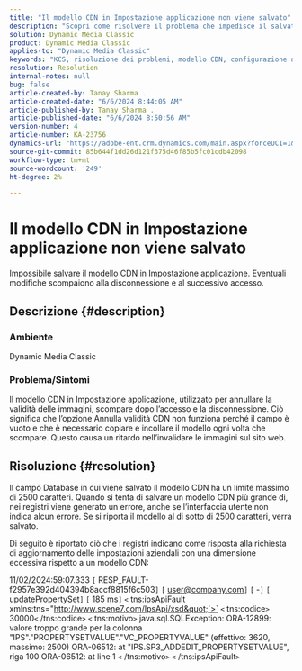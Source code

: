 ```yaml
---
title: "Il modello CDN in Impostazione applicazione non viene salvato"
description: "Scopri come risolvere il problema che impedisce il salvataggio del modello CDN in Configurazione applicazione."
solution: Dynamic Media Classic
product: Dynamic Media Classic
applies-to: "Dynamic Media Classic"
keywords: "KCS, risoluzione dei problemi, modello CDN, configurazione applicazione, non viene salvato, Adobe Dynamic Media Classic"
resolution: Resolution
internal-notes: null
bug: false
article-created-by: Tanay Sharma .
article-created-date: "6/6/2024 8:44:05 AM"
article-published-by: Tanay Sharma .
article-published-date: "6/6/2024 8:50:56 AM"
version-number: 4
article-number: KA-23756
dynamics-url: "https://adobe-ent.crm.dynamics.com/main.aspx?forceUCI=1&pagetype=entityrecord&etn=knowledgearticle&id=cd0ea8ec-e023-ef11-840b-6045bd0065b6"
source-git-commit: 85b644f1dd26d121f375d46f85b5fc01cdb42098
workflow-type: tm+mt
source-wordcount: '249'
ht-degree: 2%

---
```


# Il modello CDN in Impostazione applicazione non viene salvato


Impossibile salvare il modello CDN in Impostazione applicazione. Eventuali modifiche scompaiono alla disconnessione e al successivo accesso.

## Descrizione {#description}


### Ambiente

Dynamic Media Classic

### Problema/Sintomi

Il modello CDN in Impostazione applicazione, utilizzato per annullare la validità delle immagini, scompare dopo l’accesso e la disconnessione. Ciò significa che l’opzione Annulla validità CDN non funziona perché il campo è vuoto e che è necessario copiare e incollare il modello ogni volta che scompare. Questo causa un ritardo nell’invalidare le immagini sul sito web.


## Risoluzione {#resolution}


Il campo Database in cui viene salvato il modello CDN ha un limite massimo di 2500 caratteri. Quando si tenta di salvare un modello CDN più grande di, nei registri viene generato un errore, anche se l’interfaccia utente non indica alcun errore. Se si riporta il modello al di sotto di 2500 caratteri, verrà salvato.



Di seguito è riportato ciò che i registri indicano come risposta alla richiesta di aggiornamento delle impostazioni aziendali con una dimensione eccessiva rispetto a un modello CDN:

11/02/2024:59:07.333 `[` RESP_FAULT-f2957e392d404394b8accf8815f6c503`]`
`[` user@company.com`]`  `[` -`]`  `[` updatePropertySet`]`  `[` 185 ms`]`
`<` tns:ipsApiFault xmlns:tns=&quot;http://www.scene7.com/IpsApi/xsd&quot;`>` `<` tns:codice`>` 30000`<` /tns:codice`>` `<` tns:motivo`>` java.sql.SQLException: ORA-12899: valore troppo grande per la colonna &quot;IPS&quot;.&quot;PROPERTYSETVALUE&quot;.&quot;VC_PROPERTYVALUE&quot; (effettivo: 3620, massimo: 2500) ORA-06512: at &quot;IPS.SP3_ADDEDIT_PROPERTYSETVALUE&quot;, riga 100 ORA-06512: at line 1
`<` /tns:motivo`>` `<` /tns:ipsApiFault`>`
